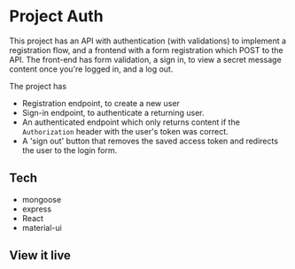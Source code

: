 # Project Auth

This project has an API with authentication (with validations) to implement a registration flow, and a frontend with a form registration which POST to the API. The front-end has form validation, a sign in, to view a secret message content once you're logged in, and a log out.

The project has
* Registration endpoint, to create a new user
* Sign-in endpoint, to authenticate a returning user.
* An authenticated endpoint which only returns content if the `Authorization` header with the user's token was correct.
* A 'sign out' button that removes the saved access token and redirects the user to the login form.

## Tech
* mongoose
* express
* React
* material-ui


## View it live


